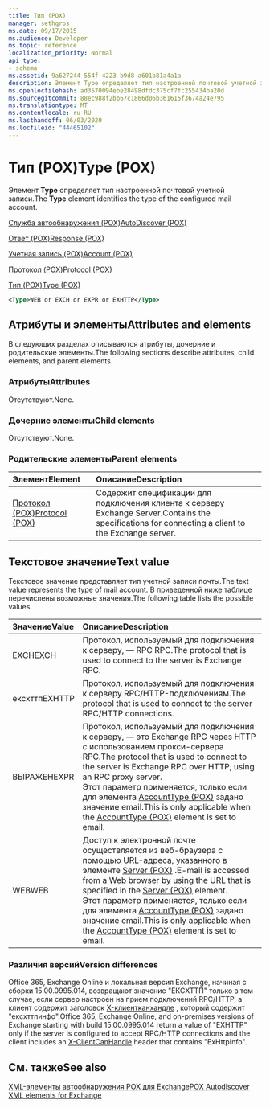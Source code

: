 ```yaml
---
title: Тип (POX)
manager: sethgros
ms.date: 09/17/2015
ms.audience: Developer
ms.topic: reference
localization_priority: Normal
api_type:
- schema
ms.assetid: 9a627244-554f-4223-b9d8-a601b81a4a1a
description: Элемент Type определяет тип настроенной почтовой учетной записи.
ms.openlocfilehash: ad3570094ebe28498dfdc375cf7fc255434ba20d
ms.sourcegitcommit: 88ec988f2bb67c1866d06b361615f3674a24e795
ms.translationtype: MT
ms.contentlocale: ru-RU
ms.lasthandoff: 06/03/2020
ms.locfileid: "44465102"
---
```

# <a name="type-pox"></a><span data-ttu-id="5ac38-103">Тип (POX)</span><span class="sxs-lookup"><span data-stu-id="5ac38-103">Type (POX)</span></span>

<span data-ttu-id="5ac38-104">Элемент **Type** определяет тип настроенной почтовой учетной записи.</span><span class="sxs-lookup"><span data-stu-id="5ac38-104">The **Type** element identifies the type of the configured mail account.</span></span> 
  
[<span data-ttu-id="5ac38-105">Служба автообнаружения (POX)</span><span class="sxs-lookup"><span data-stu-id="5ac38-105">AutoDiscover (POX)</span></span>](autodiscover-pox.md)
  
[<span data-ttu-id="5ac38-106">Ответ (POX)</span><span class="sxs-lookup"><span data-stu-id="5ac38-106">Response (POX)</span></span>](response-pox.md)
  
[<span data-ttu-id="5ac38-107">Учетная запись (POX)</span><span class="sxs-lookup"><span data-stu-id="5ac38-107">Account (POX)</span></span>](account-pox.md)
  
[<span data-ttu-id="5ac38-108">Протокол (POX)</span><span class="sxs-lookup"><span data-stu-id="5ac38-108">Protocol (POX)</span></span>](protocol-pox.md)
  
[<span data-ttu-id="5ac38-109">Тип (POX)</span><span class="sxs-lookup"><span data-stu-id="5ac38-109">Type (POX)</span></span>](type-pox.md)
  
```XML
<Type>WEB or EXCH or EXPR or EXHTTP</Type>
```

## <a name="attributes-and-elements"></a><span data-ttu-id="5ac38-110">Атрибуты и элементы</span><span class="sxs-lookup"><span data-stu-id="5ac38-110">Attributes and elements</span></span>

<span data-ttu-id="5ac38-111">В следующих разделах описываются атрибуты, дочерние и родительские элементы.</span><span class="sxs-lookup"><span data-stu-id="5ac38-111">The following sections describe attributes, child elements, and parent elements.</span></span>
  
### <a name="attributes"></a><span data-ttu-id="5ac38-112">Атрибуты</span><span class="sxs-lookup"><span data-stu-id="5ac38-112">Attributes</span></span>

<span data-ttu-id="5ac38-113">Отсутствуют.</span><span class="sxs-lookup"><span data-stu-id="5ac38-113">None.</span></span>
  
### <a name="child-elements"></a><span data-ttu-id="5ac38-114">Дочерние элементы</span><span class="sxs-lookup"><span data-stu-id="5ac38-114">Child elements</span></span>

<span data-ttu-id="5ac38-115">Отсутствуют.</span><span class="sxs-lookup"><span data-stu-id="5ac38-115">None.</span></span>
  
### <a name="parent-elements"></a><span data-ttu-id="5ac38-116">Родительские элементы</span><span class="sxs-lookup"><span data-stu-id="5ac38-116">Parent elements</span></span>

|<span data-ttu-id="5ac38-117">**Элемент**</span><span class="sxs-lookup"><span data-stu-id="5ac38-117">**Element**</span></span>|<span data-ttu-id="5ac38-118">**Описание**</span><span class="sxs-lookup"><span data-stu-id="5ac38-118">**Description**</span></span>|
|:-----|:-----|
|[<span data-ttu-id="5ac38-119">Протокол (POX)</span><span class="sxs-lookup"><span data-stu-id="5ac38-119">Protocol (POX)</span></span>](protocol-pox.md) <br/> |<span data-ttu-id="5ac38-120">Содержит спецификации для подключения клиента к серверу Exchange Server.</span><span class="sxs-lookup"><span data-stu-id="5ac38-120">Contains the specifications for connecting a client to the Exchange server.</span></span>  <br/> |
   
## <a name="text-value"></a><span data-ttu-id="5ac38-121">Текстовое значение</span><span class="sxs-lookup"><span data-stu-id="5ac38-121">Text value</span></span>

<span data-ttu-id="5ac38-122">Текстовое значение представляет тип учетной записи почты.</span><span class="sxs-lookup"><span data-stu-id="5ac38-122">The text value represents the type of mail account.</span></span> <span data-ttu-id="5ac38-123">В приведенной ниже таблице перечислены возможные значения.</span><span class="sxs-lookup"><span data-stu-id="5ac38-123">The following table lists the possible values.</span></span>
  
|<span data-ttu-id="5ac38-124">**Значение**</span><span class="sxs-lookup"><span data-stu-id="5ac38-124">**Value**</span></span>|<span data-ttu-id="5ac38-125">**Описание**</span><span class="sxs-lookup"><span data-stu-id="5ac38-125">**Description**</span></span>|
|:-----|:-----|
|<span data-ttu-id="5ac38-126">EXCH</span><span class="sxs-lookup"><span data-stu-id="5ac38-126">EXCH</span></span>  <br/> |<span data-ttu-id="5ac38-127">Протокол, используемый для подключения к серверу, — RPC RPC.</span><span class="sxs-lookup"><span data-stu-id="5ac38-127">The protocol that is used to connect to the server is Exchange RPC.</span></span>  <br/> |
|<span data-ttu-id="5ac38-128">ексхттп</span><span class="sxs-lookup"><span data-stu-id="5ac38-128">EXHTTP</span></span>  <br/> |<span data-ttu-id="5ac38-129">Протокол, используемый для подключения к серверу RPC/HTTP-подключениям.</span><span class="sxs-lookup"><span data-stu-id="5ac38-129">The protocol that is used to connect to the server RPC/HTTP connections.</span></span>  <br/> |
|<span data-ttu-id="5ac38-130">ВЫРАЖЕН</span><span class="sxs-lookup"><span data-stu-id="5ac38-130">EXPR</span></span>  <br/> |<span data-ttu-id="5ac38-131">Протокол, используемый для подключения к серверу, — это Exchange RPC через HTTP с использованием прокси-сервера RPC.</span><span class="sxs-lookup"><span data-stu-id="5ac38-131">The protocol that is used to connect to the server is Exchange RPC over HTTP, using an RPC proxy server.</span></span>  <br/> <span data-ttu-id="5ac38-132">Этот параметр применяется, только если для элемента [AccountType (POX)](accounttype-pox.md) задано значение email.</span><span class="sxs-lookup"><span data-stu-id="5ac38-132">This is only applicable when the [AccountType (POX)](accounttype-pox.md) element is set to email.</span></span>  <br/> |
|<span data-ttu-id="5ac38-133">WEB</span><span class="sxs-lookup"><span data-stu-id="5ac38-133">WEB</span></span>  <br/> |<span data-ttu-id="5ac38-134">Доступ к электронной почте осуществляется из веб-браузера с помощью URL-адреса, указанного в элементе [Server (POX)](server-pox.md) .</span><span class="sxs-lookup"><span data-stu-id="5ac38-134">E-mail is accessed from a Web browser by using the URL that is specified in the [Server (POX)](server-pox.md) element.</span></span>  <br/> <span data-ttu-id="5ac38-135">Этот параметр применяется, только если для элемента [AccountType (POX)](accounttype-pox.md) задано значение email.</span><span class="sxs-lookup"><span data-stu-id="5ac38-135">This is only applicable when the [AccountType (POX)](accounttype-pox.md) element is set to email.</span></span>  <br/> |
   
### <a name="version-differences"></a><span data-ttu-id="5ac38-136">Различия версий</span><span class="sxs-lookup"><span data-stu-id="5ac38-136">Version differences</span></span>

<span data-ttu-id="5ac38-137">Office 365, Exchange Online и локальная версия Exchange, начиная с сборки 15.00.0995.014, возвращают значение "ЕКСХТТП" только в том случае, если сервер настроен на прием подключений RPC/HTTP, а клиент содержит заголовок [X-клиентканхандле](pox-autodiscover-request-for-exchange.md) , который содержит "ексхттпинфо".</span><span class="sxs-lookup"><span data-stu-id="5ac38-137">Office 365, Exchange Online, and on-premises versions of Exchange starting with build 15.00.0995.014 return a value of "EXHTTP" only if the server is configured to accept RPC/HTTP connections and the client includes an [X-ClientCanHandle](pox-autodiscover-request-for-exchange.md) header that contains "ExHttpInfo".</span></span> 
  
## <a name="see-also"></a><span data-ttu-id="5ac38-138">См. также</span><span class="sxs-lookup"><span data-stu-id="5ac38-138">See also</span></span>



[<span data-ttu-id="5ac38-139">XML-элементы автообнаружения POX для Exchange</span><span class="sxs-lookup"><span data-stu-id="5ac38-139">POX Autodiscover XML elements for Exchange</span></span>](pox-autodiscover-xml-elements-for-exchange.md)

